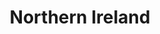 ---
layout: default
title: "Northern Ireland"
parent: "United Kingdom"
permalink: unitedkingdom/northernireland
---